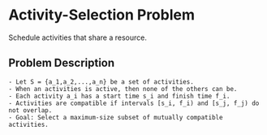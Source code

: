 # Activity-Selection Problem

Schedule activities that share a resource.

## Problem Description
    - Let S = {a_1,a_2,...,a_n} be a set of activities.
    - When an activities is active, then none of the others can be.
    - Each activity a_i has a start time s_i and finish time f_i.
    - Activities are compatible if intervals [s_i, f_i) and [s_j, f_j) do not overlap.
    - Goal: Select a maximum-size subset of mutually compatible activities.
